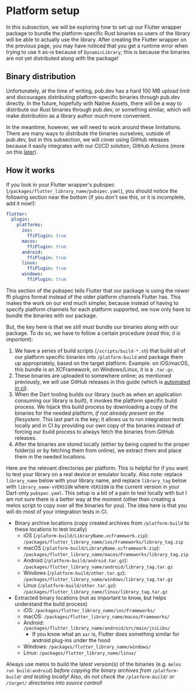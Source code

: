 # Platform setup

In this subsection, we will be exploring how to set up our Flutter wrapper package
to bundle the platform-specific Rust binaries so users of the library will be able
to actually use the library.
After creating the Flutter wrapper on the previous page, you may have noticed that
you get a runtime error when trying to use it as-is because of `DynamicLibrary`;
this is because the binaries are not yet distributed along with the package!

## Binary distribution

Unfortunately, at the time of writing, pub.dev has a hard 100 MB upload limit and
discourages distributing platform-specific binaries through pub.dev directly.
In the future, hopefully with Native Assets, there will be a way to distribute
our Rust binaries through pub.dev, or something similar, which will make
distribution as a library author _much_ more convenient.

In the meantime, however, we will need to work around these limitations. There are
many ways to distribute the binaries ourselves, outside of pub.dev, but in this
subsection, we will cover using GitHub releases because it easily integrates with
our CI/CD solution, GitHub Actions (more on this [later](ci.md)).

## How it works

If you look in your Flutter wrapper's pubspec (`/packages/flutter_library_name/pubspec.yaml`),
you should notice the following section near the bottom
(if you don't see this, or it is incomplete, add it now!):

```yaml
flutter:
  plugin:
    platforms:
      ios:
        ffiPlugin: true
      macos:
        ffiPlugin: true
      android:
        ffiPlugin: true
      linux:
        ffiPlugin: true
      windows:
        ffiPlugin: true
```

This section of the pubspec tells Flutter that our package is using the newer
ffi plugins format instead of the older platform channels Flutter has.
This makes the work on our end much simpler, because instead of having to
specify platform channels for each platform supported, we now only have to
bundle the binaries with our package.

But, the key here is that we still must bundle our binaries along with our package.
To do so, we have to follow a certain procedure (_read this; it is important_):

1. We have a series of build scripts (`/scripts/build-*.sh`) that build all of our
   platform specific binaries into `/platform-build` and package them up appropriately,
   based on the target platform.
   Example: on iOS/macOS, this bundle is an XCFramework, on Windows/Linux, it is a `.tar.gz`.
2. These binaries are uploaded to somewhere online; as mentioned previously, we will use
   GitHub releases in this guide (which is [automated in ci](ci.md)).
3. When the Dart tooling builds our library (such as when an application consuming
   our library is built), it invokes the platform specific build process.
   We hijack this build process by downloading a copy of the binaries for the needed platform,
   _if not already present on the filesystem_. This last part is the key; it allows us to run
   integration tests locally and in CI by providing our own copy of the binaries instead of
   forcing our build process to always fetch the binaries from GitHub releases.
4. After the binaries are stored locally (either by being copied to the proper folder(s)
   or by fetching them from online), we extract them and place them in the needed locations.

Here are the relevant directories per platform.
This is helpful for if you want to test your library on a real device or emulator locally.
Also note: replace `library_name` below with your library name, and replace `library_tag` below with
`library_name-vVERSION` where `VERSION` is the current version in your Dart-only `pubspec.yaml`.
This setup is a bit of a pain to test locally with but I am not sure there is a better way at the moment
(other than creating a melos script to copy over all the binaries for you).
The idea here is that you will do most of your integration tests in CI.

- Binary archive locations (copy created archives from `/platform-build` to these locations to test locally)
  - iOS (`/plaform-build/LibraryName.xcframework.zip`): `/packages/flutter_library_name/ios/Frameworks/library_tag.zip`
  - macOS (`/platform-build/LibraryName.xcframework.zip`): `/packages/flutter_library_name/macos/Frameworks/library_tag.zip`
  - Android (`/platform-build/android.tar.gz`): `/packages/flutter_library_name/android/library_tag.tar.gz`
  - Windows (`/platform-build/other.tar.gz`): `/packages/flutter_library_name/windows/library_tag.tar.gz`
  - Linux (`/platform-build/other.tar.gz`): `/packages/flutter_library_name/linux/library_tag.tar.gz`
- Extracted binary locations (not as important to know, but helps understand the build process)
  - iOS: `/packages/flutter_library_name/ios/Frameworks/`
  - macOS: `/packages/flutter_library_name/macos/Frameworks/`
  - Android: `/packages/flutter_library_name/android/src/main/jniLibs/`
    - If you know what an `aar` is, Flutter does something similar for android plug-ins under the hood
  - Windows: `/packages/flutter_library_name/windows/`
  - Linux: `/packages/flutter_library_name/linux/`

Always use melos to build the latest version(s) of the binaries (e.g. `melos run build:android`)
_before copying the binary archives from `/platform-build/` and testing locally_!
Also, _do not check the `/platform-build/` or `/target/` directories into source control_!
